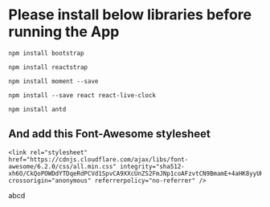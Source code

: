 # Please install below libraries before running the App  
```
npm install bootstrap
```
```
npm install reactstrap
```
```
npm install moment --save 
```
```
npm install --save react react-live-clock
```
```
npm install antd
```
## And add this Font-Awesome stylesheet 
```
<link rel="stylesheet" href="https://cdnjs.cloudflare.com/ajax/libs/font-awesome/6.2.0/css/all.min.css" integrity="sha512-xh6O/CkQoPOWDdYTDqeRdPCVd1SpvCA9XXcUnZS2FmJNp1coAFzvtCN9BmamE+4aHK8yyUHUSCcJHgXloTyT2A==" crossorigin="anonymous" referrerpolicy="no-referrer" />
```
abcd